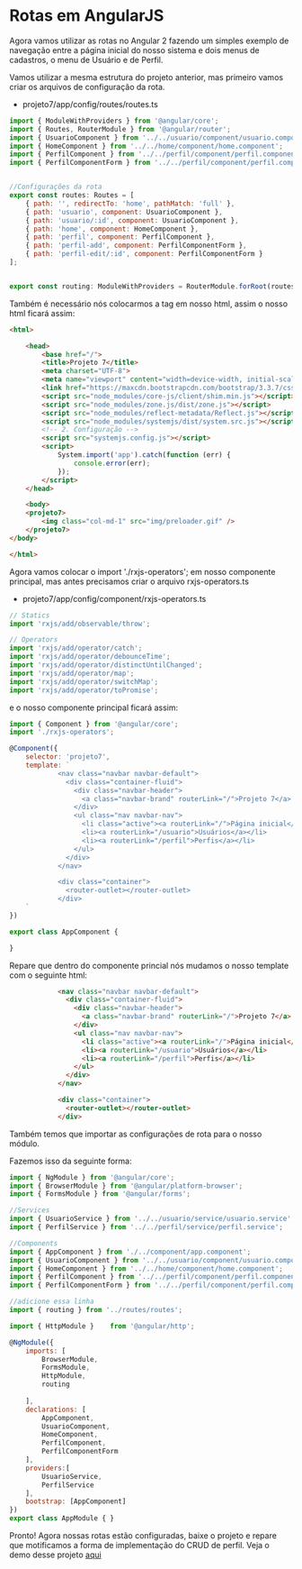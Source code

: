 # Rotas em AngularJS

Agora vamos utilizar as rotas no Angular 2 fazendo um simples exemplo de navegação entre a página inicial do nosso sistema e 
dois menus de cadastros, o menu de Usuário e de Perfil.

Vamos utilizar a mesma estrutura do projeto anterior, mas primeiro vamos criar os arquivos de configuração da rota.

* projeto7/app/config/routes/routes.ts

~~~javascript
import { ModuleWithProviders } from '@angular/core';
import { Routes, RouterModule } from '@angular/router';
import { UsuarioComponent } from '../../usuario/component/usuario.component';
import { HomeComponent } from '../../home/component/home.component';
import { PerfilComponent } from '../../perfil/component/perfil.component';
import { PerfilComponentForm } from '../../perfil/component/perfil.component.form';


//Configurações da rota
export const routes: Routes = [
    { path: '', redirectTo: 'home', pathMatch: 'full' },
    { path: 'usuario', component: UsuarioComponent },
    { path: 'usuario/:id', component: UsuarioComponent },
    { path: 'home', component: HomeComponent },
    { path: 'perfil', component: PerfilComponent },
    { path: 'perfil-add', component: PerfilComponentForm },
    { path: 'perfil-edit/:id', component: PerfilComponentForm }
];


export const routing: ModuleWithProviders = RouterModule.forRoot(routes);

~~~

Também é necessário nós colocarmos a tag <base href="/"> em nosso html, assim o nosso html ficará assim:

~~~html
<html>

    <head>
        <base href="/">
        <title>Projeto 7</title>
        <meta charset="UTF-8">
        <meta name="viewport" content="width=device-width, initial-scale=1">
        <link href="https://maxcdn.bootstrapcdn.com/bootstrap/3.3.7/css/bootstrap.min.css" rel="stylesheet">
        <script src="node_modules/core-js/client/shim.min.js"></script>
        <script src="node_modules/zone.js/dist/zone.js"></script>
        <script src="node_modules/reflect-metadata/Reflect.js"></script>
        <script src="node_modules/systemjs/dist/system.src.js"></script>
        <!-- 2. Configuração -->
        <script src="systemjs.config.js"></script>
        <script>
            System.import('app').catch(function (err) {
                console.error(err);
            });
        </script>
    </head>

    <body>
    <projeto7>
        <img class="col-md-1" src="img/preloader.gif" />
    </projeto7>
</body>

</html>

~~~

Agora vamos colocar o import './rxjs-operators'; em nosso componente principal, mas antes precisamos criar o arquivo rxjs-operators.ts

* projeto7/app/config/component/rxjs-operators.ts

~~~javascript
// Statics
import 'rxjs/add/observable/throw';

// Operators
import 'rxjs/add/operator/catch';
import 'rxjs/add/operator/debounceTime';
import 'rxjs/add/operator/distinctUntilChanged';
import 'rxjs/add/operator/map';
import 'rxjs/add/operator/switchMap';
import 'rxjs/add/operator/toPromise';
~~~

e o nosso componente principal ficará assim:

~~~javascript
import { Component } from '@angular/core';
import './rxjs-operators';

@Component({
    selector: 'projeto7',
    template: `
            <nav class="navbar navbar-default">
              <div class="container-fluid">
                <div class="navbar-header">
                  <a class="navbar-brand" routerLink="/">Projeto 7</a>
                </div>
                <ul class="nav navbar-nav">
                  <li class="active"><a routerLink="/">Página inicial</a></li>
                  <li><a routerLink="/usuario">Usuários</a></li>
                  <li><a routerLink="/perfil">Perfis</a></li>
                </ul>
              </div>
            </nav>

            <div class="container">
              <router-outlet></router-outlet>
            </div>
    `
})

export class AppComponent {

}

~~~

Repare que dentro do componente princial nós mudamos o nosso template com o seguinte html:

~~~html
            <nav class="navbar navbar-default">
              <div class="container-fluid">
                <div class="navbar-header">
                  <a class="navbar-brand" routerLink="/">Projeto 7</a>
                </div>
                <ul class="nav navbar-nav">
                  <li class="active"><a routerLink="/">Página inicial</a></li>
                  <li><a routerLink="/usuario">Usuários</a></li>
                  <li><a routerLink="/perfil">Perfis</a></li>
                </ul>
              </div>
            </nav>

            <div class="container">
              <router-outlet></router-outlet>
            </div>
~~~

Também temos que importar as configurações de rota para o nosso módulo.

Fazemos isso da seguinte forma:

~~~javascript
import { NgModule } from '@angular/core';
import { BrowserModule } from '@angular/platform-browser';
import { FormsModule } from '@angular/forms';

//Services 
import { UsuarioService } from '../../usuario/service/usuario.service';
import { PerfilService } from '../../perfil/service/perfil.service';

//Components
import { AppComponent } from './../component/app.component';
import { UsuarioComponent } from '../../usuario/component/usuario.component';
import { HomeComponent } from '../../home/component/home.component';
import { PerfilComponent } from '../../perfil/component/perfil.component';
import { PerfilComponentForm } from '../../perfil/component/perfil.component.form';

//adicione essa linha
import { routing } from '../routes/routes';

import { HttpModule }    from '@angular/http';

@NgModule({
    imports: [
        BrowserModule,
        FormsModule,
        HttpModule,
        routing
        
    ],
    declarations: [
        AppComponent,
        UsuarioComponent,
        HomeComponent,
        PerfilComponent,
        PerfilComponentForm
    ],
    providers:[
        UsuarioService,
        PerfilService
    ],
    bootstrap: [AppComponent]
})
export class AppModule { }

~~~

Pronto! Agora nossas rotas estão configuradas, baixe o projeto e repare que motificamos a forma de implementação do CRUD de perfil.
Veja o demo desse projeto <a href="https://angular2-rotas.herokuapp.com/">aqui</a>



